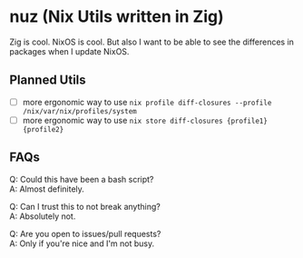 # nuz (Nix Utils written in Zig)

Zig is cool.
NixOS is cool.
But also I want to be able to see the differences in packages when I update NixOS.

## Planned Utils

- [ ] more ergonomic way to use `nix profile diff-closures --profile /nix/var/nix/profiles/system`
- [ ] more ergonomic way to use `nix store diff-closures {profile1} {profile2}`

## FAQs

Q: Could this have been a bash script?  
A: Almost definitely.

Q: Can I trust this to not break anything?  
A: Absolutely not.

Q: Are you open to issues/pull requests?  
A: Only if you're nice and I'm not busy.

